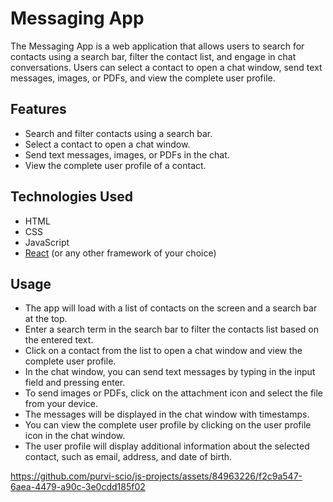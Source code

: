 # Messaging App

The Messaging App is a web application that allows users to search for contacts using a search bar, filter the contact list, and engage in chat conversations. Users can select a contact to open a chat window, send text messages, images, or PDFs, and view the complete user profile.

## Features

- Search and filter contacts using a search bar.
- Select a contact to open a chat window.
- Send text messages, images, or PDFs in the chat.
- View the complete user profile of a contact.

## Technologies Used

- HTML
- CSS
- JavaScript
- [React](https://reactjs.org) (or any other framework of your choice)

## Usage
- The app will load with a list of contacts on the screen and a search bar at the top.
- Enter a search term in the search bar to filter the contacts list based on the entered text.
- Click on a contact from the list to open a chat window and view the complete user profile.
- In the chat window, you can send text messages by typing in the input field and pressing enter.
- To send images or PDFs, click on the attachment icon and select the file from your device.
- The messages will be displayed in the chat window with timestamps.
- You can view the complete user profile by clicking on the user profile icon in the chat window.
- The user profile will display additional information about the selected contact, such as email, address, and date of birth.

https://github.com/purvi-scio/js-projects/assets/84963226/f2c9a547-6aea-4479-a90c-3e0cdd185f02

